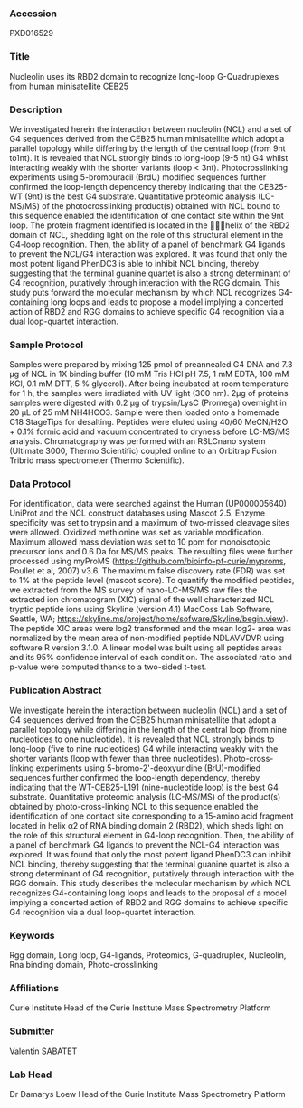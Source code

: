 ### Accession
PXD016529

### Title
Nucleolin uses its RBD2 domain to recognize long-loop G-Quadruplexes from human minisatellite CEB25

### Description
We investigated herein the interaction between nucleolin (NCL) and a set of G4 sequences derived from the CEB25 human minisatellite which adopt a parallel topology while differing by the length of the central loop (from 9nt to1nt). It is revealed that NCL strongly binds to long-loop (9-5 nt) G4 whilst interacting weakly with the shorter variants (loop < 3nt). Photocrosslinking experiments using 5-bromouracil (BrdU) modified sequences further confirmed the loop-length dependency thereby indicating that the CEB25-WT (9nt) is the best G4 substrate. Quantitative proteomic analysis (LC-MS/MS) of the photocrosslinking product(s) obtained with NCL bound to this sequence enabled the identification of one contact site within the 9nt loop. The protein fragment identified is located in the helix of the RBD2 domain of NCL, shedding light on the role of this structural element in the G4-loop recognition. Then, the ability of a panel of benchmark G4 ligands to prevent the NCL/G4 interaction was explored. It was found that only the most potent ligand PhenDC3 is able to inhibit NCL binding, thereby suggesting that the terminal guanine quartet is also a strong determinant of G4 recognition, putatively through interaction with the RGG domain. This study puts forward the molecular mechanism by which NCL recognizes G4-containing long loops and leads to propose a model implying a concerted action of RBD2 and RGG domains to achieve specific G4 recognition via a dual loop-quartet interaction.

### Sample Protocol
Samples were prepared by mixing 125 pmol of preannealed G4 DNA and 7.3 µg of NCL in 1X binding buffer (10 mM Tris HCl pH 7.5, 1 mM EDTA, 100 mM KCl, 0.1 mM DTT, 5 % glycerol). After being incubated at room temperature for 1 h, the samples were irradiated with UV light (300 nm). 2µg of proteins samples were digested with 0.2 μg of trypsin/LysC (Promega) overnight in 20 µL of 25 mM NH4HCO3. Sample were then loaded onto a homemade C18 StageTips for desalting. Peptides were eluted using 40/60 MeCN/H2O + 0.1% formic acid and vacuum concentrated to dryness before LC-MS/MS analysis. Chromatography was performed with an RSLCnano system (Ultimate 3000, Thermo Scientific) coupled online to an Orbitrap Fusion Tribrid mass spectrometer (Thermo Scientific).

### Data Protocol
For identification, data were searched against the Human (UP000005640) UniProt and the NCL construct databases using Mascot 2.5. Enzyme specificity was set to trypsin and a maximum of two-missed cleavage sites were allowed. Oxidized methionine was set as variable modification. Maximum allowed mass deviation was set to 10 ppm for monoisotopic precursor ions and 0.6 Da for MS/MS peaks. The resulting files were further processed using myProMS (https://github.com/bioinfo-pf-curie/myproms, Poullet et al, 2007) v3.6. The maximum false discovery rate (FDR) was set to 1% at the peptide level (mascot score). To quantify the modified peptides, we extracted from the MS survey of nano-LC-MS/MS raw files the extracted ion chromatogram (XIC) signal of the well characterized NCL tryptic peptide ions using Skyline (version 4.1) MacCoss Lab Software, Seattle, WA; https://skyline.ms/project/home/sofware/Skyline/begin.view). The peptide XIC areas were log2 transformed and the mean log2- area was normalized by the mean area of non-modified peptide NDLAVVDVR using software R version 3.1.0. A linear model was built using all peptides areas and its 95% confidence interval of each condition. The associated ratio and p-value were computed thanks to a two-sided t-test.

### Publication Abstract
We investigate herein the interaction between nucleolin (NCL) and a set of G4 sequences derived from the CEB25 human minisatellite that adopt a parallel topology while differing in the length of the central loop (from nine nucleotides to one nucleotide). It is revealed that NCL strongly binds to long-loop (five to nine nucleotides) G4 while interacting weakly with the shorter variants (loop with fewer than three nucleotides). Photo-cross-linking experiments using 5-bromo-2'-deoxyuridine (BrU)-modified sequences further confirmed the loop-length dependency, thereby indicating that the WT-CEB25-L191 (nine-nucleotide loop) is the best G4 substrate. Quantitative proteomic analysis (LC-MS/MS) of the product(s) obtained by photo-cross-linking NCL to this sequence enabled the identification of one contact site corresponding to a 15-amino acid fragment located in helix &#x3b1;2 of RNA binding domain 2 (RBD2), which sheds light on the role of this structural element in G4-loop recognition. Then, the ability of a panel of benchmark G4 ligands to prevent the NCL-G4 interaction was explored. It was found that only the most potent ligand PhenDC3 can inhibit NCL binding, thereby suggesting that the terminal guanine quartet is also a strong determinant of G4 recognition, putatively through interaction with the RGG domain. This study describes the molecular mechanism by which NCL recognizes G4-containing long loops and leads to the proposal of a model implying a concerted action of RBD2 and RGG domains to achieve specific G4 recognition via a dual loop-quartet interaction.

### Keywords
Rgg domain, Long loop, G4-ligands, Proteomics, G-quadruplex, Nucleolin, Rna binding domain, Photo-crosslinking

### Affiliations
Curie Institute
Head of the Curie Institute Mass Spectrometry Platform

### Submitter
Valentin SABATET

### Lab Head
Dr Damarys Loew
Head of the Curie Institute Mass Spectrometry Platform


